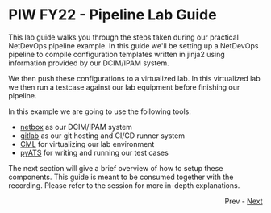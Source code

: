 # PIW FY22 - Pipeline Lab Guide

This lab guide walks you through the steps taken during our practical 
NetDevOps pipeline example. In this guide we'll be setting up a NetDevOps pipeline to compile configuration templates written in jinja2 using 
information provided by our DCIM/IPAM system. 

We then push these configurations to a virtualized lab. In this virtualized lab we then run a testcase against our lab equipment before finishing our pipeline. 

In this example we are going to use the following tools:

* [netbox](https://netbox.readthedocs.io/en/stable/) as our DCIM/IPAM system
* [gitlab](gitlab.com/) as our git hosting and CI/CD runner system
* [CML](https://developer.cisco.com/docs/modeling-labs/) for virtualizing our lab environment
* [pyATS](https://pubhub.devnetcloud.com/media/pyats/docs/) for writing and running our test cases

The next section will give a brief overview of how to setup these components. This guide is meant to be consumed together with the recording. Please refer to the session for more in-depth explanations.

<div align="right">
   
   Prev - [Next](sections/01_setup/Readme.md)
</div>
